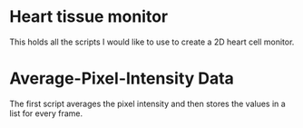 # Heart tissue monitor

This holds all the scripts I would like to use to create a 2D heart cell monitor.

# Average-Pixel-Intensity Data

The first script averages the pixel intensity and then stores the values in a list for every frame. 
